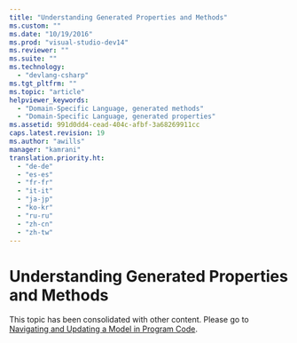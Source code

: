 ```yaml
---
title: "Understanding Generated Properties and Methods"
ms.custom: ""
ms.date: "10/19/2016"
ms.prod: "visual-studio-dev14"
ms.reviewer: ""
ms.suite: ""
ms.technology: 
  - "devlang-csharp"
ms.tgt_pltfrm: ""
ms.topic: "article"
helpviewer_keywords: 
  - "Domain-Specific Language, generated methods"
  - "Domain-Specific Language, generated properties"
ms.assetid: 991d0dd4-cead-404c-afbf-3a68269911cc
caps.latest.revision: 19
ms.author: "awills"
manager: "kamrani"
translation.priority.ht: 
  - "de-de"
  - "es-es"
  - "fr-fr"
  - "it-it"
  - "ja-jp"
  - "ko-kr"
  - "ru-ru"
  - "zh-cn"
  - "zh-tw"
---
```

# Understanding Generated Properties and Methods
This topic has been consolidated with other content. Please go to [Navigating and Updating a Model in Program Code](../modeling/navigating-and-updating-a-model-in-program-code.md).